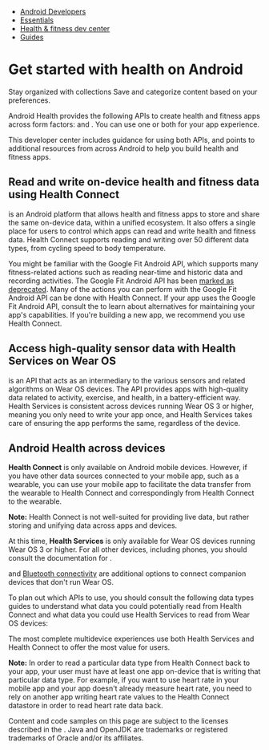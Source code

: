 -   [Android Developers](https://developer.android.com/)
-   [Essentials](https://developer.android.com/get-started)
-   [Health & fitness dev center](https://developer.android.com/health-and-fitness)
-   [Guides](https://developer.android.com/health-and-fitness/guides)

# Get started with health on Android

Stay organized with collections Save and categorize content based on your preferences.

Android Health provides the following APIs to create health and fitness apps across form factors:  and . You can use one or both for your app experience.

This developer center includes guidance for using both APIs, and points to additional resources from across Android to help you build health and fitness apps.

## Read and write on-device health and fitness data using Health Connect

 is an Android platform that allows health and fitness apps to store and share the same on-device data, within a unified ecosystem. It also offers a single place for users to control which apps can read and write health and fitness data. Health Connect supports reading and writing over 50 different data types, from cycling speed to body temperature.

You might be familiar with the Google Fit Android API, which supports many fitness-related actions such as reading near-time and historic data and recording activities. The Google Fit Android API has been [marked as deprecated](https://developers.google.com/fit/android). Many of the actions you can perform with the Google Fit Android API can be done with Health Connect. If your app uses the Google Fit Android API, consult the  to learn about alternatives for maintaining your app's capabilities. If you're building a new app, we recommend you use Health Connect.

## Access high-quality sensor data with Health Services on Wear OS

 is an API that acts as an intermediary to the various sensors and related algorithms on Wear OS devices. The API provides apps with high-quality data related to activity, exercise, and health, in a battery-efficient way. Health Services is consistent across devices running Wear OS 3 or higher, meaning you only need to write your app once, and Health Services takes care of ensuring the app performs the same, regardless of the device.

## Android Health across devices

**Health Connect** is only available on Android mobile devices. However, if you have other data sources connected to your mobile app, such as a wearable, you can use your mobile app to facilitate the data transfer from the wearable to Health Connect and correspondingly from Health Connect to the wearable.

**Note:** Health Connect is not well-suited for providing live data, but rather storing and unifying data across apps and devices.

At this time, **Health Services** is only available for Wear OS devices running Wear OS 3 or higher. For all other devices, including phones, you should consult the documentation for .

 and [Bluetooth connectivity](https://developer.android.com/guide/topics/connectivity/bluetooth) are additional options to connect companion devices that don't run Wear OS.

To plan out which APIs to use, you should consult the following data types guides to understand what data you could potentially read from Health Connect and what data you could use Health Services to read from Wear OS devices:

The most complete multidevice experiences use both Health Services and Health Connect to offer the most value for users.

**Note:** In order to read a particular data type from Health Connect back to your app, your user must have at least one app on-device that is writing that particular data type. For example, if you want to use heart rate in your mobile app and your app doesn't already measure heart rate, you need to rely on another app writing heart rate values to the Health Connect datastore in order to read heart rate data back.

Content and code samples on this page are subject to the licenses described in the . Java and OpenJDK are trademarks or registered trademarks of Oracle and/or its affiliates.